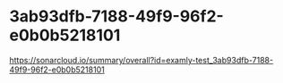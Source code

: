 # 3ab93dfb-7188-49f9-96f2-e0b0b5218101
https://sonarcloud.io/summary/overall?id=examly-test_3ab93dfb-7188-49f9-96f2-e0b0b5218101
